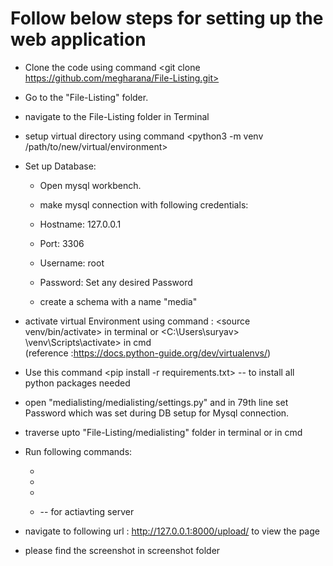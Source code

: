 # Follow below steps for setting up the web application

- Clone the code using command <git clone https://github.com/megharana/File-Listing.git>

- Go to the "File-Listing" folder.

- navigate to the File-Listing folder in Terminal

- setup virtual directory using command <python3 -m venv /path/to/new/virtual/environment>

- Set up Database:

  - Open mysql workbench.
  - make mysql connection with following credentials:
  - Hostname: 127.0.0.1
  - Port: 3306
  - Username: root
  - Password: Set any desired Password

  - create a schema with a name "media"

* activate virtual Environment using command : <source venv/bin/activate> in terminal or <C:\Users\suryav> \venv\Scripts\activate> in cmd  
  (reference :https://docs.python-guide.org/dev/virtualenvs/)

* Use this command <pip install -r requirements.txt> -- to install all python packages needed

* open "medialisting/medialisting/settings.py" and in 79th line set Password which was set during DB setup for Mysql connection.

* traverse upto "File-Listing/medialisting" folder in terminal or in cmd
* Run following commands:

  - <python manage.py makemigrations>
  - <python manage.py makemigrations fileupload>
  - <python manage.py migrate>

  - <python manage.py runserver> -- for actiavting server

* navigate to following url : <http://127.0.0.1:8000/upload/> to view the page
* please find the screenshot in screenshot folder
